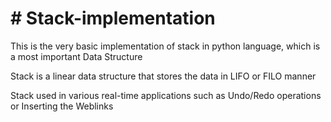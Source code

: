 <h1># Stack-implementation </h1>
<p> This is the very basic implementation of stack in python language, which is a most important Data Structure</p>
<p>Stack is a linear data structure that stores the data in LIFO or FILO manner</p>
<p>Stack used in various real-time applications such as Undo/Redo operations or Inserting the Weblinks</p>
